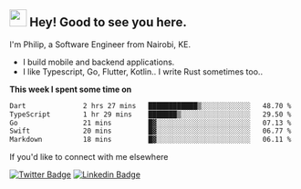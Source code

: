 <h2><img src="https://slackmojis.com/emojis/3643-cool-doge/download" width="30"/> Hey! Good to see you here.</h2>

<p>I'm Philip, a Software Engineer from Nairobi, KE. 

- I build mobile and backend applications.
- I like Typescript, Go, Flutter, Kotlin.. I write Rust sometimes too..</p>

**This week I spent some time on**
<!--START_SECTION:waka-->

```txt
Dart              2 hrs 27 mins   ████████████▒░░░░░░░░░░░░   48.70 %
TypeScript        1 hr 29 mins    ███████▒░░░░░░░░░░░░░░░░░   29.50 %
Go                21 mins         █▓░░░░░░░░░░░░░░░░░░░░░░░   07.13 %
Swift             20 mins         █▓░░░░░░░░░░░░░░░░░░░░░░░   06.77 %
Markdown          18 mins         █▓░░░░░░░░░░░░░░░░░░░░░░░   06.11 %
```

<!--END_SECTION:waka-->

If you'd like to connect with me elsewhere

[![Twitter Badge](https://img.shields.io/badge/-Twitter-1ca0f1?style=flat-square&labelColor=1ca0f1&logo=twitter&logoColor=white&link=https://twitter.com/_diogorodrigues)](https://twitter.com/kimathiphil)  [![Linkedin Badge](https://img.shields.io/badge/-LinkedIn-blue?style=flat-square&logo=Linkedin&logoColor=white&link=https://www.linkedin.com/in/philip-kimathi-2604a9114/)](https://www.linkedin.com/in/philip-kimathi-2604a9114/)
